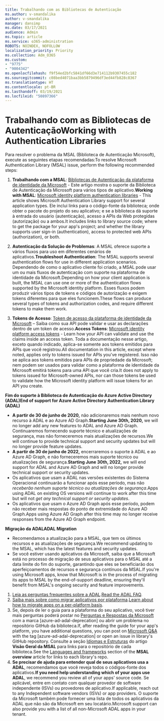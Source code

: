 ```yaml
---
title: Trabalhando com as Bibliotecas de Autenticação
ms.author: v-smandalika
author: v-smandalika
manager: dansimp
ms.date: 03/17/2021
audience: Admin
ms.topic: article
ms.service: o365-administration
ROBOTS: NOINDEX, NOFOLLOW
localization_priority: Priority
ms.collection: Adm_O365
ms.custom:
- "9775"
- "9004342"
ms.openlocfilehash: f9f54ed2bfc5841df66d3e714112b9307455c182
ms.sourcegitcommit: c08bed4071baa3bb5879496df3ed44fb828c8367
ms.translationtype: HT
ms.contentlocale: pt-BR
ms.lasthandoff: 03/19/2021
ms.locfileid: "50897366"
---
```

# <a name="working-with-authentication-libraries"></a><span data-ttu-id="bcbfc-102">Trabalhando com as Bibliotecas de Autenticação</span><span class="sxs-lookup"><span data-stu-id="bcbfc-102">Working with Authentication Libraries</span></span>

<span data-ttu-id="bcbfc-103">Para resolver o problema da MSAL (Biblioteca de Autenticação Microsoft), execute as seguintes etapas recomendadas:</span><span class="sxs-lookup"><span data-stu-id="bcbfc-103">To resolve Microsoft Authentication Library (MSAL) issue, perform the following recommended steps:</span></span>

1. <span data-ttu-id="bcbfc-104">**Trabalhando com a MSAL**: [Bibliotecas de Autenticação da plataforma de identidade da Microsoft](https://docs.microsoft.com/azure/active-directory/develop/reference-v2-libraries) - Este artigo mostra o suporte da Biblioteca de Autenticação da Microsoft para vários tipos de aplicativo.</span><span class="sxs-lookup"><span data-stu-id="bcbfc-104">**Working with MSAL**: [Microsoft identity platform authentication libraries](https://docs.microsoft.com/azure/active-directory/develop/reference-v2-libraries) - This article shows Microsoft Authentication Library support for several application types.</span></span> <span data-ttu-id="bcbfc-105">Ele inclui links para o código-fonte da biblioteca; onde obter o pacote do projeto do seu aplicativo; e se a biblioteca dá suporte à entrada do usuário (autenticação), acesso a APIs da Web protegidas (autorização) ou a ambos.</span><span class="sxs-lookup"><span data-stu-id="bcbfc-105">It includes links to library source code; where to get the package for your app's project; and whether the library supports user sign-in (authentication), access to protected web APIs (authorization), or both.</span></span>

2. <span data-ttu-id="bcbfc-106">**Autenticação da Solução de Problemas**: A MSAL oferece suporte a vários fluxos para uso em diferentes cenários de aplicativos.</span><span class="sxs-lookup"><span data-stu-id="bcbfc-106">**Troubleshoot Authentication**: The MSAL supports several authentication flows for use in different application scenarios.</span></span> <span data-ttu-id="bcbfc-107">Dependendo de como o aplicativo cliente foi criado, a MSAL pode usar um ou mais fluxos de autenticação com suporte na plataforma de identidade da Microsoft.</span><span class="sxs-lookup"><span data-stu-id="bcbfc-107">Depending on how your client application is built, the MSAL can use one or more of the authentication flows supported by the Microsoft identity platform.</span></span> <span data-ttu-id="bcbfc-108">Esses fluxos podem produzir vários tipos de tokens e códigos de autorização e exigem tokens diferentes para que eles funcionem.</span><span class="sxs-lookup"><span data-stu-id="bcbfc-108">These flows can produce several types of tokens and authorization codes, and require different tokens to make them work.</span></span>

3. <span data-ttu-id="bcbfc-109">**Tokens de Acesso**: [Token de acesso da plataforma de identidade da Microsoft](https://docs.microsoft.com/azure/active-directory/develop/access-tokens) – Saiba como sua API pode validar e usar as declarações dentro de um token de acesso.</span><span class="sxs-lookup"><span data-stu-id="bcbfc-109">**Access Tokens**: [Microsoft identity platform access tokens](https://docs.microsoft.com/azure/active-directory/develop/access-tokens) - Learn how your API can validate and use the claims inside an access token.</span></span> <span data-ttu-id="bcbfc-110">Toda a documentação nesse artigo, exceto quando indicado, aplica-se somente aos tokens emitidos para APIs que você registrou.</span><span class="sxs-lookup"><span data-stu-id="bcbfc-110">All documentation in this article, except where noted, applies only to tokens issued for APIs you've registered.</span></span> <span data-ttu-id="bcbfc-111">Isso não se aplica aos tokens emitidos para APIs de propriedade da Microsoft; nem podem ser usados para validar como a plataforma de identidade da Microsoft emitirá tokens para uma API que você cria.</span><span class="sxs-lookup"><span data-stu-id="bcbfc-111">It does not apply to tokens issued for Microsoft-owned APIs, nor can those tokens be used to validate how the Microsoft identity platform will issue tokens for an API you create.</span></span>

<span data-ttu-id="bcbfc-112">**Fim do suporte à Biblioteca de Autenticação do Azure Active Directory (ADAL)**</span><span class="sxs-lookup"><span data-stu-id="bcbfc-112">**End of support for Azure Active Directory Authentication Library (ADAL)**</span></span>

- <span data-ttu-id="bcbfc-113">**A partir de 30 de junho de 2020,** não adicionaremos mais nenhum novo recurso à ADAL e ao Azure AD Graph.</span><span class="sxs-lookup"><span data-stu-id="bcbfc-113">**Starting June 30th, 2020,** we will no longer add any new features to ADAL and Azure AD Graph.</span></span> <span data-ttu-id="bcbfc-114">Continuaremos fornecendo suporte técnico e atualizações de segurança, mas não forneceremos mais atualizações de recursos.</span><span class="sxs-lookup"><span data-stu-id="bcbfc-114">We will continue to provide technical support and security updates but will no longer provide feature updates.</span></span>
- <span data-ttu-id="bcbfc-115">**A partir de 30 de junho de 2022,** encerraremos o suporte à ADAL e ao Azure AD Graph, e não forneceremos mais suporte técnico ou atualizações de segurança.</span><span class="sxs-lookup"><span data-stu-id="bcbfc-115">**Starting June 30th, 2022,** we will end support for ADAL and Azure AD Graph and will no longer provide technical support or security updates.</span></span>
- <span data-ttu-id="bcbfc-116">Os aplicativos que usam a ADAL nas versões existentes do Sistema Operacional continuarão a funcionar após esse período, mas não *receberão nenhum suporte técnico ou atualizações de segurança*.</span><span class="sxs-lookup"><span data-stu-id="bcbfc-116">Apps using ADAL on existing OS versions will continue to work after this time but will not *get any technical support or security updates*.</span></span>
- <span data-ttu-id="bcbfc-117">Os aplicativos que usam o Azure AD Graph após esse período, podem não receber mais respostas do ponto de extremidade do Azure AD Graph.</span><span class="sxs-lookup"><span data-stu-id="bcbfc-117">Apps using Azure AD Graph after this time may no longer receive responses from the Azure AD Graph endpoint.</span></span>

<span data-ttu-id="bcbfc-118">**Migração da ADAL**</span><span class="sxs-lookup"><span data-stu-id="bcbfc-118">**ADAL Migration**</span></span>

- <span data-ttu-id="bcbfc-119">Recomendamos a atualização para a MSAL, que tem os últimos recursos e as atualizações de segurança.</span><span class="sxs-lookup"><span data-stu-id="bcbfc-119">We recommend updating to the MSAL, which has the latest features and security updates.</span></span>
- <span data-ttu-id="bcbfc-120">Se você estiver usando aplicativos da Microsoft, saiba que a Microsoft está no processo de migração de seus aplicativos para o MSAL até a data limite do fim do suporte, garantindo que eles se beneficiarão dos aperfeiçoamentos de recursos e segurança contínuos da MSAL.</span><span class="sxs-lookup"><span data-stu-id="bcbfc-120">If you're using Microsoft apps, know that Microsoft is in the process of migrating its apps to MSAL by the end-of-support deadline, ensuring they'll benefit from MSAL's ongoing security and feature improvements.</span></span>

1. <span data-ttu-id="bcbfc-121">[Leia as perguntas frequentes sobre a ADAL](https://docs.microsoft.com/azure/active-directory/develop/msal-migration#frequently-asked-questions-faq).</span><span class="sxs-lookup"><span data-stu-id="bcbfc-121">[Read the ADAL FAQ](https://docs.microsoft.com/azure/active-directory/develop/msal-migration#frequently-asked-questions-faq).</span></span>
2. <span data-ttu-id="bcbfc-122">[Saiba mais sobre como migrar aplicativos por plataforma](https://docs.microsoft.com/azure/active-directory/develop/msal-migration#migration-guidance).</span><span class="sxs-lookup"><span data-stu-id="bcbfc-122">[Learn about how to migrate apps on a per-platform basis](https://docs.microsoft.com/azure/active-directory/develop/msal-migration#migration-guidance).</span></span>
3. <span data-ttu-id="bcbfc-123">Se, depois de ler o guia para a plataforma do seu aplicativo, você tiver mais perguntas poderá postar no [Perguntas e Respostas da Microsoft](https://docs.microsoft.com/answers/topics/azure-ad-adal-deprecation.html) com a marca [azure-ad-adal-deprecation] ou abrir um problema no repositório GitHub da biblioteca.</span><span class="sxs-lookup"><span data-stu-id="bcbfc-123">If, after reading the guide for your app's platform, you have additional questions, you can post on [Microsoft Q&A](https://docs.microsoft.com/answers/topics/azure-ad-adal-deprecation.html) with the tag [azure-ad-adal-deprecation] or open an issue in library's GitHub repository.</span></span> <span data-ttu-id="bcbfc-124">Consulte a seção [Idiomas e Estruturas](https://docs.microsoft.com/azure/active-directory/develop/msal-overview#languages-and-frameworks) do artigo **Visão Geral da MSAL** para links para o repositório de cada biblioteca.</span><span class="sxs-lookup"><span data-stu-id="bcbfc-124">See the [Languages and frameworks](https://docs.microsoft.com/azure/active-directory/develop/msal-overview#languages-and-frameworks) section of the **MSAL overview** article for links to each library's repo.</span></span>
4. <span data-ttu-id="bcbfc-125">**Se precisar de ajuda para entender qual de seus aplicativos usa a ADAL**, recomendamos que você reveja todos o códigos-fonte dos aplicativos.</span><span class="sxs-lookup"><span data-stu-id="bcbfc-125">**If you need help understanding which of your apps use ADAL**, we recommend you review all of your apps' source code.</span></span> <span data-ttu-id="bcbfc-126">Se aplicável, entre em contato com qualquer provedor de software independente (ISVs) ou provedores de aplicativo.</span><span class="sxs-lookup"><span data-stu-id="bcbfc-126">If applicable, reach out to any Independent software vendors (ISVs) or app providers.</span></span> <span data-ttu-id="bcbfc-127">O suporte da Microsoft também pode fornecer uma lista de todos os aplicativos da ADAL que não são da Microsoft em seu locatário.</span><span class="sxs-lookup"><span data-stu-id="bcbfc-127">Microsoft support can also provide you with a list of all non-Microsoft ADAL apps in your tenant.</span></span>







